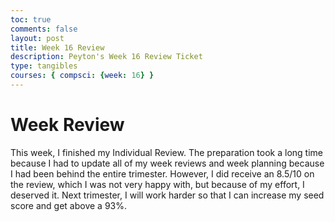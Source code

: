 ```yaml
---
toc: true
comments: false
layout: post
title: Week 16 Review
description: Peyton's Week 16 Review Ticket
type: tangibles
courses: { compsci: {week: 16} }
---
```


# Week Review
This week, I finished my Individual Review. The preparation took a long time because I had to update all of my week reviews and week planning because I had been behind the entire trimester. However, I did receive an 8.5/10 on the review, which I was not very happy with, but because of my effort, I deserved it. Next trimester, I will work harder so that I can increase my seed score and get above a 93%.